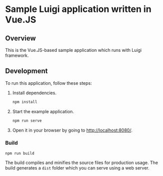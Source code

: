 # Sample Luigi application written in Vue.JS

## Overview

This is the Vue.JS-based sample application which runs with Luigi framework.


## Development


To run this application, follow these steps:

1. Install dependencies.
    ```bash
    npm install
    ```

4. Start the example application.
    ```bash
    npm run serve
    ```
    
3. Open it in your browser by going to [http://localhost:8080/](http://localhost:8080/).


### Build

```
npm run build
```

The build compiles and minifies the source files for production usage.
The build generates a `dist` folder which you can serve using a web server.
